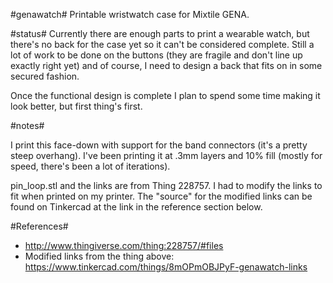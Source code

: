 #genawatch#
Printable wristwatch case for Mixtile GENA.

#status#
Currently there are enough parts to print a wearable watch, but there's no back for the case yet so it can't be considered complete.  Still a lot of work to be done on the buttons (they are fragile and don't line up exactly right yet) and of course, I need to design a back that fits on in some secured fashion.

Once the functional design is complete I plan to spend some time making it look better, but first thing's first.

#notes#

I print this face-down with support for the band connectors (it's a pretty steep overhang).  I've been printing it at .3mm layers and 10% fill (mostly for speed, there's been a lot of iterations).

pin_loop.stl and the links are from Thing 228757.  I had to modify the links to fit when printed on my printer.  The "source" for the modified links can be found on Tinkercad at the link in the reference section below.

#References#
*  http://www.thingiverse.com/thing:228757/#files
*  Modified links from the thing above: https://www.tinkercad.com/things/8mOPmOBJPyF-genawatch-links
